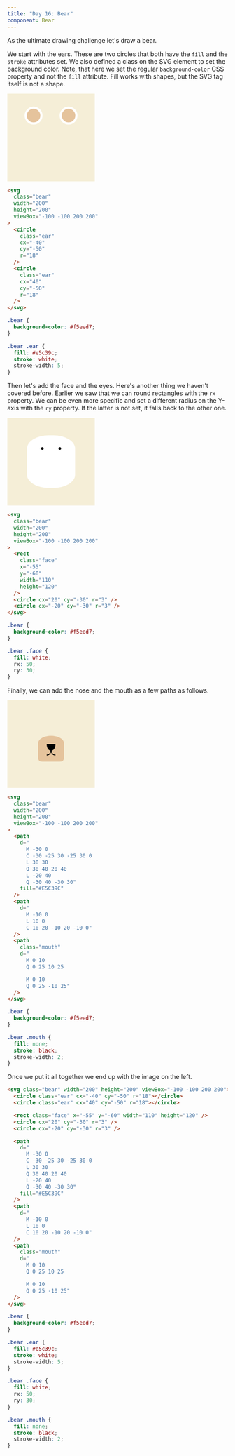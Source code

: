```yaml
---
title: "Day 16: Bear"
component: Bear
---
```


As the ultimate drawing challenge let's draw a bear.

We start with the ears. These are two circles that both have the `fill` and the `stroke` attributes set. We also defined a class on the SVG element to set the background color. Note, that here we set the regular `background-color` CSS property and not the `fill` attribute. Fill works with shapes, but the SVG tag itself is not a shape.

<div class="grid-200-2">

  <svg style="background-color: #f5eed7" width="200" height="200" viewBox="-100 -100 200 200">
    <circle cx="-40" cy="-50" r="18" fill="#E5C39C" stroke="white" stroke-width="5"/>
    <circle cx="40" cy="-50" r="18" fill="#E5C39C" stroke="white" stroke-width="5" />
  </svg>

<!-- prettier-ignore -->
```html
<svg 
  class="bear"
  width="200"
  height="200"
  viewBox="-100 -100 200 200"
>
  <circle 
    class="ear"
    cx="-40" 
    cy="-50" 
    r="18" 
  />
  <circle 
    class="ear"
    cx="40" 
    cy="-50" 
    r="18" 
  />
</svg>
```

```css
.bear {
  background-color: #f5eed7;
}

.bear .ear {
  fill: #e5c39c;
  stroke: white;
  stroke-width: 5;
}
```

</div>

Then let's add the face and the eyes. Here's another thing we haven't covered before. Earlier we saw that we can round rectangles with the `rx` property. We can be even more specific and set a different radius on the Y-axis with the `ry` property. If the latter is not set, it falls back to the other one.

<div class="grid-200-2">

  <svg style="background-color: #f5eed7" width="200" height="200" viewBox="-100 -100 200 200">
    <rect x="-55" y="-60" width="110" height="120" fill="white" rx="50" ry="30" />
    <circle cx="20" cy="-30" r="3" />
    <circle cx="-20" cy="-30" r="3" />
  </svg>

<!-- prettier-ignore -->
```html
<svg 
  class="bear"
  width="200"
  height="200"
  viewBox="-100 -100 200 200"
>
  <rect 
    class="face"
    x="-55"
    y="-60"
    width="110"
    height="120" 
  />
  <circle cx="20" cy="-30" r="3" />
  <circle cx="-20" cy="-30" r="3" />
</svg>
```

```css
.bear {
  background-color: #f5eed7;
}

.bear .face {
  fill: white;
  rx: 50;
  ry: 30;
}
```

</div>

Finally, we can add the nose and the mouth as a few paths as follows.

<div class="grid-200-2">

<svg style="background-color: #f5eed7" width="200" height="200" viewBox="-100 -100 200 200">
  <path
    d="
      M -30 0
      C -30 -25 30 -25 30 0
      L 30 30
      Q 30 40 20 40
      L -20 40
      Q -30 40 -30 30"
    fill="#E5C39C"
  />
  <path
    d="
      M -10 0
      L 10 0
      C 10 20 -10 20 -10 0"
  />
  <path
    d="
      M 0 10
      Q 0 25 10 25
      M 0 10
      Q 0 25 -10 25"
    fill="none"
    stroke="black"
    stroke-width="2"
  />
</svg>

<!-- prettier-ignore -->
```html
<svg 
  class="bear"
  width="200"
  height="200"
  viewBox="-100 -100 200 200"
>
  <path
    d="
      M -30 0
      C -30 -25 30 -25 30 0
      L 30 30
      Q 30 40 20 40
      L -20 40
      Q -30 40 -30 30"
    fill="#E5C39C"
  />
  <path
    d="
      M -10 0
      L 10 0
      C 10 20 -10 20 -10 0"
  />
  <path
    class="mouth"
    d="
      M 0 10
      Q 0 25 10 25

      M 0 10
      Q 0 25 -10 25"
  />
</svg>
```

```css
.bear {
  background-color: #f5eed7;
}

.bear .mouth {
  fill: none;
  stroke: black;
  stroke-width: 2;
}
```

</div>

Once we put it all together we end up with the image on the left.

```html
<svg class="bear" width="200" height="200" viewBox="-100 -100 200 200">
  <circle class="ear" cx="-40" cy="-50" r="18"></circle>
  <circle class="ear" cx="40" cy="-50" r="18"></circle>

  <rect class="face" x="-55" y="-60" width="110" height="120" />
  <circle cx="20" cy="-30" r="3" />
  <circle cx="-20" cy="-30" r="3" />

  <path
    d="
      M -30 0
      C -30 -25 30 -25 30 0
      L 30 30
      Q 30 40 20 40
      L -20 40
      Q -30 40 -30 30"
    fill="#E5C39C"
  />
  <path
    d="
      M -10 0
      L 10 0
      C 10 20 -10 20 -10 0"
  />
  <path
    class="mouth"
    d="
      M 0 10
      Q 0 25 10 25

      M 0 10
      Q 0 25 -10 25"
  />
</svg>
```

```css
.bear {
  background-color: #f5eed7;
}

.bear .ear {
  fill: #e5c39c;
  stroke: white;
  stroke-width: 5;
}

.bear .face {
  fill: white;
  rx: 50;
  ry: 30;
}

.bear .mouth {
  fill: none;
  stroke: black;
  stroke-width: 2;
}
```
